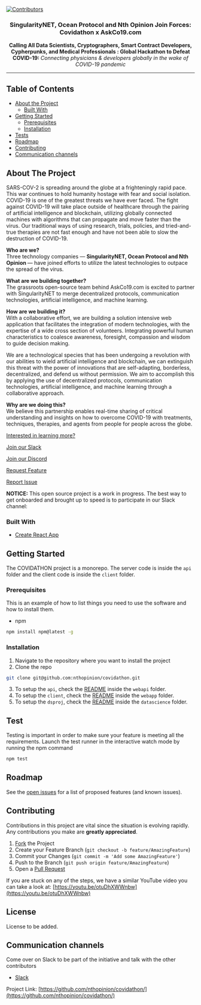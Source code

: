 [![Contributors](https://img.shields.io/github/contributors/nthopinion/covidathon)](https://github.com/nthopinion/covidathon/graphs/contributors) <!--[![MIT License](https://img.shields.io/github/license/nthopinion/covidathon)](https://github.com/nthopinion/covidathon/blob/master/LICENSE)-->

<p align="center">
<!-- PROJECT LOGO
  <a href="https://github.com/github_username/repo">
    <img src="images/logo.png" alt="Logo" width="80" height="80">
  </a>
-->
  <h3 align="center">SingularityNET, Ocean Protocol and Nth Opinion Join Forces: Covidathon x AskCo19.com</h3>
<p align="center">
	<b> Calling All Data Scientists, Cryptographers, Smart Contract Developers, Cypherpunks, and Medical Professionals
: Global Hackathon to Defeat COVID-19: </b> <i> Connecting physicians & developers globally in the wake of COVID-19 pandemic </i>
	<hr></hr>
  </p>
<p>
    <!-- TABLE OF CONTENTS -->

## Table of Contents

- [About the Project](#about-the-project)
  - [Built With](#built-with)
- [Getting Started](#getting-started)
  - [Prerequisites](#prerequisites)
  - [Installation](#installation)
- [Tests](#test)<!--- [Build](#build)- [Learn More](https://medium.com/@nthopinionco/ai-technology-partnership-to-fight-covid-19-859b24ae5f33/)-->
- [Roadmap](#roadmap)
- [Contributing](#contributing)
- [Communication channels](#communication-channels)

<!--Our application is a web app. It has a public facing interface, and a doctor/healthcare worker facing interface. Users can search through a database of previously asked questions about COVID-19 (or add their question to the database if it hasn't already been asked), and obtain answers from medical professionals around the globe.
-->

## About The Project

SARS-COV-2 is spreading around the globe at a frighteningly rapid pace. This war continues to hold humanity hostage with fear and social isolation. COVID-19 is one of the greatest threats we have ever faced. The fight against COVID-19 will take place outside of healthcare through the pairing of artificial intelligence and blockchain, utilizing globally connected machines with algorithms that can propagate and move faster than the virus. Our traditional ways of using research, trials, policies, and tried-and-true therapies are not fast enough and have not been able to slow the destruction of COVID-19.
<br>

<b>Who are we?</b><br>
Three technology companies — <b>SingularityNET, Ocean Protocol and Nth Opinion </b> — have joined efforts to utilize the latest technologies to outpace the spread of the virus. </p>

<b>What are we building together?</b><br>
The grassroots open-source team behind AskCo19.com is excited to partner with SingularityNET to merge decentralized protocols, communication technologies, artificial intelligence, and machine learning.


<b>How are we building it?</b><br>
With a collaborative effort, we are building a solution intensive web application that facilitates the integration of modern technologies, with the expertise of a wide cross section of volunteers. Integrating powerful human characteristics to coalesce awareness, foresight, compassion and wisdom to guide decision making.

We are a technological species that has been undergoing a revolution with our abilities to wield artificial intelligence and blockchain, we can extinguish this threat with the power of innovations that are self-adapting, borderless, decentralized, and defend us without permission. We aim to accomplish this by applying the use of decentralized protocols, communication technologies, artificial intelligence, and machine learning through a collaborative approach.

<b>Why are we doing this?</b><br>
We believe this partnership enables real-time sharing of critical understanding and insights on how to overcome COVID-19 with treatments, techniques, therapies, and agents from people for people across the globe.

[Interested in learning more?](https://medium.com/@nthopinionco/ai-technology-partnership-to-fight-covid-19-859b24ae5f33/)

<!--[Explore the website](https://www.covid19webapp.com/)-->

[Join our Slack](http://bit.ly/hackingcovid19-slackinvite)

[Join our Discord](https://daia.foundation/covidathon/)

[Request Feature](https://github.com/nthopinion/covidathon/pulls?q=is%3Apr+is%3Aopen+sort%3Aupdated-desc)

[Report Issue](https://github.com/nthopinion/covidathon/issues?q=is%3Aissue+is%3Aopen+sort%3Aupdated-descx)

<!-- ABOUT THE PROJECT -->


<b>NOTICE:</b> This open source project is a work in progress. The best way to get onboarded and brought up to speed is to participate in our Slack channel:

<!--
<i>Update March 15, 2020:</i> Please excuse the bugs as we are working hard to fix them on the fly! COVID-19 is spreading faster than we can code and as a result converted the project to open source overnight. We understand there are bugs and the code is not optimized. Thank you for working with us as we adapt in real-time! Don’t be shy, reach out, and get involved.-->

<!--[![Product Name Screen Shot][product-screenshot]](https://example.com)

Here's a blank template to get started:
**To avoid retyping too much info. Do a search and replace with your text editor for the following:**
`github_username`, `repo`, `twitter_handle`, `email`
-->

### Built With

- [Create React App](https://github.com/facebook/create-react-app)

<!-- GETTING STARTED -->

## Getting Started

The COVIDATHON project is a monorepo. The server code is inside the `api` folder and the client code is inside the `client` folder.

### Prerequisites

This is an example of how to list things you need to use the software and how to install them.

- npm

```sh
npm install npm@latest -g
```

### Installation

1. Navigate to the repository where you want to install the project
2. Clone the repo

```sh
git clone git@github.com:nthopinion/covidathon.git
```

3. To setup the `api`, check the [README](/webapi) inside the `webapi` folder.
4. To setup the `client`, check the [README](/webapp) inside the `webapp` folder.
5. To setup the `dsproj`, check the [README](/datascience) inside the `datascience` folder.

<!-- TEST
TODO: Add more to the testing workflow: how to write a test, where, etc.
 -->

## Test

Testing is important in order to make sure your feature is meeting all the requirements.
Launch the test runner in the interactive watch mode by running the npm command<br />

```sh
npm test
```

<!-- ROADMAP -->

## Roadmap

See the [open issues](https://github.com/nthopinion/covidathon/issues) for a list of proposed features (and known issues).

<!-- CONTRIBUTING -->

## Contributing

Contributions in this project are vital since the situation is evolving rapidly. Any contributions you make are **greatly appreciated**.

1. [Fork](https://github.com/nthopinion/covidathon/fork/) the Project
2. Create your Feature Branch (`git checkout -b feature/AmazingFeature`)
3. Commit your Changes (`git commit -m 'Add some AmazingFeature'`)
4. Push to the Branch (`git push origin feature/AmazingFeature`)
5. Open a [Pull Request](https://github.com/nthopinion/covidathon/compare)

If you are stuck on any of the steps, we have a similar YouTube video you can take a look at: [https://youtu.be/otuDhXWWnbw](https://youtu.be/otuDhXWWnbw)

<!-- LICENSE-->

## License

License to be added.
<!--Distributed under the MIT License. See [LICENSE](LICENSE) for more information.-->

<!-- COMMUNICATIOIN CHANNELS -->

## Communication channels

Come over on Slack to be part of the initiative and talk with the other contributors

- [Slack](http://bit.ly/hackingcovid19-slackinvite)

Project Link: [https://github.com/nthopinion/covidathon/](https://github.com/nthopinion/covidathon/)
